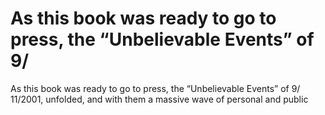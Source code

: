 # As this book was ready to go to press, the “Unbelievable Events” of 9/

As this book was ready to go to press, the “Unbelievable Events” of 9/
11/2001, unfolded, and with them a massive wave of personal and public
